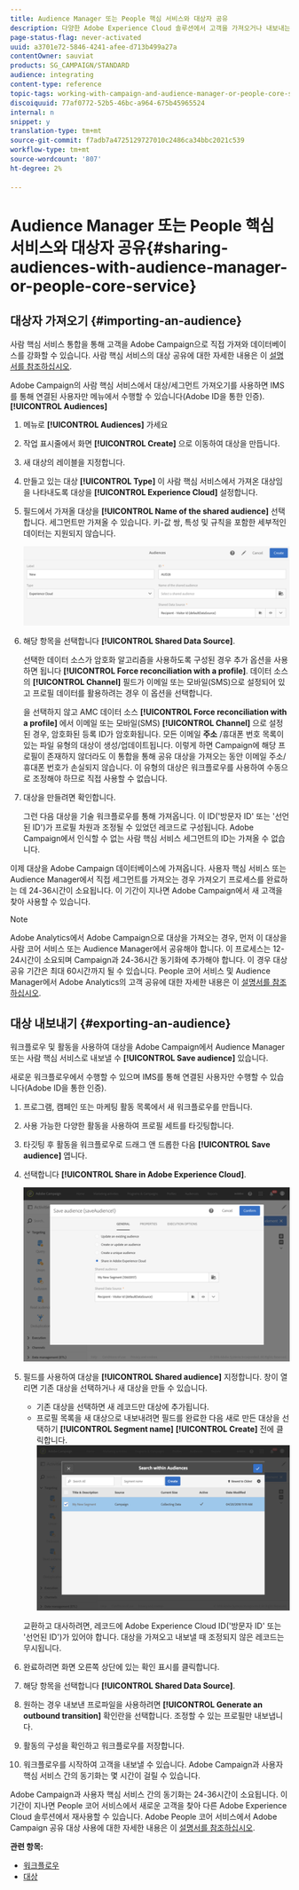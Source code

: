 ```yaml
---
title: Audience Manager 또는 People 핵심 서비스와 대상자 공유
description: 다양한 Adobe Experience Cloud 솔루션에서 고객을 가져오거나 내보내는 방법을 살펴봅니다.
page-status-flag: never-activated
uuid: a3701e72-5846-4241-afee-d713b499a27a
contentOwner: sauviat
products: SG_CAMPAIGN/STANDARD
audience: integrating
content-type: reference
topic-tags: working-with-campaign-and-audience-manager-or-people-core-service
discoiquuid: 77af0772-52b5-46bc-a964-675b45965524
internal: n
snippet: y
translation-type: tm+mt
source-git-commit: f7adb7a4725129727010c2486ca34bbc2021c539
workflow-type: tm+mt
source-wordcount: '807'
ht-degree: 2%

---
```



# Audience Manager 또는 People 핵심 서비스와 대상자 공유{#sharing-audiences-with-audience-manager-or-people-core-service}

## 대상자 가져오기 {#importing-an-audience}

사람 핵심 서비스 통합을 통해 고객을 Adobe Campaign으로 직접 가져와 데이터베이스를 강화할 수 있습니다. 사람 핵심 서비스의 대상 공유에 대한 자세한 내용은 이 [설명서를 참조하십시오](https://docs.adobe.com/content/help/en/analytics/components/segmentation/segmentation-workflow/seg-publish.html).

Adobe Campaign의 사람 핵심 서비스에서 대상/세그먼트 가져오기를 사용하면 IMS를 통해 연결된 사용자만 메뉴에서 수행할 수 있습니다(Adobe ID을 통한 인증). **[!UICONTROL Audiences]**

1. 메뉴로 **[!UICONTROL Audiences]** 가세요
1. 작업 표시줄에서 화면 **[!UICONTROL Create]** 으로 이동하여 대상을 만듭니다.
1. 새 대상의 레이블을 지정합니다.
1. 만들고 있는 대상 **[!UICONTROL Type]** 이 사람 핵심 서비스에서 가져온 대상임을 나타내도록 대상을 **[!UICONTROL Experience Cloud]** 설정합니다.
1. 필드에서 가져올 대상을 **[!UICONTROL Name of the shared audience]** 선택합니다. 세그먼트만 가져올 수 있습니다. 키-값 쌍, 특성 및 규칙을 포함한 세부적인 데이터는 지원되지 않습니다.

   ![](assets/aam_import_audience.png)

1. 해당 항목을 선택합니다 **[!UICONTROL Shared Data Source]**.

   선택한 데이터 소스가 암호화 알고리즘을 사용하도록 구성된 경우 추가 옵션을 사용하면 됩니다 **[!UICONTROL Force reconciliation with a profile]**. 데이터 소스의 **[!UICONTROL Channel]** 필드가 이메일 또는 모바일(SMS)으로 설정되어 있고 프로필 데이터를 활용하려는 경우 이 옵션을 선택합니다.

   을 선택하지 않고 AMC 데이터 소스 **[!UICONTROL Force reconciliation with a profile]** 에서 이메일 또는 모바일(SMS) **[!UICONTROL Channel]** 으로 설정된 경우, 암호화된 등록 ID가 암호화됩니다. 모든 이메일 **주소** /휴대폰 번호 목록이 있는 파일 유형의 대상이 생성/업데이트됩니다. 이렇게 하면 Campaign에 해당 프로필이 존재하지 않더라도 이 통합을 통해 공유 대상을 가져오는 동안 이메일 주소/휴대폰 번호가 손실되지 않습니다. 이 유형의 대상은 워크플로우를 사용하여 수동으로 조정해야 하므로 직접 사용할 수 없습니다.

1. 대상을 만들려면 확인합니다.

   그런 다음 대상을 기술 워크플로우를 통해 가져옵니다. 이 ID(&#39;방문자 ID&#39; 또는 &#39;선언된 ID&#39;)가 프로필 차원과 조정될 수 있었던 레코드로 구성됩니다. Adobe Campaign에서 인식할 수 없는 사람 핵심 서비스 세그먼트의 ID는 가져올 수 없습니다.

이제 대상을 Adobe Campaign 데이터베이스에 가져옵니다. 사용자 핵심 서비스 또는 Audience Manager에서 직접 세그먼트를 가져오는 경우 가져오기 프로세스를 완료하는 데 24-36시간이 소요됩니다. 이 기간이 지나면 Adobe Campaign에서 새 고객을 찾아 사용할 수 있습니다.

>[!NOTE]
>
>Adobe Analytics에서 Adobe Campaign으로 대상을 가져오는 경우, 먼저 이 대상을 사람 코어 서비스 또는 Audience Manager에서 공유해야 합니다. 이 프로세스는 12-24시간이 소요되며 Campaign과 24-36시간 동기화에 추가해야 합니다. 이 경우 대상 공유 기간은 최대 60시간까지 될 수 있습니다. People 코어 서비스 및 Audience Manager에서 Adobe Analytics의 고객 공유에 대한 자세한 내용은 이 [설명서를 참조하십시오](https://docs.adobe.com/content/help/en/analytics/components/segmentation/segmentation-workflow/seg-publish.html).

## 대상 내보내기 {#exporting-an-audience}

워크플로우 및 활동을 사용하여 대상을 Adobe Campaign에서 Audience Manager 또는 사람 핵심 서비스로 내보낼 수 **[!UICONTROL Save audience]** 있습니다.

새로운 워크플로우에서 수행할 수 있으며 IMS를 통해 연결된 사용자만 수행할 수 있습니다(Adobe ID을 통한 인증).

1. 프로그램, 캠페인 또는 마케팅 활동 목록에서 새 워크플로우를 만듭니다.
1. 사용 가능한 다양한 활동을 사용하여 프로필 세트를 타깃팅합니다.
1. 타깃팅 후 활동을 워크플로우로 드래그 앤 드롭한 다음 **[!UICONTROL Save audience]** 엽니다.
1. 선택합니다 **[!UICONTROL Share in Adobe Experience Cloud]**.

   ![](assets/aam_save_audience_activity.png)

1. 필드를 사용하여 대상을 **[!UICONTROL Shared audience]** 지정합니다. 창이 열리면 기존 대상을 선택하거나 새 대상을 만들 수 있습니다.

   * 기존 대상을 선택하면 새 레코드만 대상에 추가됩니다.
   * 프로필 목록을 새 대상으로 내보내려면 필드를 완료한 다음 새로 만든 대상을 선택하기 **[!UICONTROL Segment name]** **[!UICONTROL Create]** 전에 클릭합니다.
   ![](assets/aam_save_audience_segment_picker.png)

   교환하고 대사하려면, 레코드에 Adobe Experience Cloud ID(&#39;방문자 ID&#39; 또는 &#39;선언된 ID&#39;)가 있어야 합니다. 대상을 가져오고 내보낼 때 조정되지 않은 레코드는 무시됩니다.

1. 완료하려면 화면 오른쪽 상단에 있는 확인 표시를 클릭합니다.
1. 해당 항목을 선택합니다 **[!UICONTROL Shared Data Source]**.
1. 원하는 경우 내보낸 프로파일을 사용하려면 **[!UICONTROL Generate an outbound transition]** 확인란을 선택합니다. 조정할 수 있는 프로필만 내보냅니다.
1. 활동의 구성을 확인하고 워크플로우를 저장합니다.
1. 워크플로우를 시작하여 고객을 내보낼 수 있습니다. Adobe Campaign과 사용자 핵심 서비스 간의 동기화는 몇 시간이 걸릴 수 있습니다.

Adobe Campaign과 사용자 핵심 서비스 간의 동기화는 24-36시간이 소요됩니다. 이 기간이 지나면 People 코어 서비스에서 새로운 고객을 찾아 다른 Adobe Experience Cloud 솔루션에서 재사용할 수 있습니다. Adobe People 코어 서비스에서 Adobe Campaign 공유 대상 사용에 대한 자세한 내용은 이 [설명서를 참조하십시오](https://docs.adobe.com/content/help/en/core-services/interface/audiences/t-audience-create.html).

**관련 항목:**

* [워크플로우](../../automating/using/get-started-workflows.md)
* [대상](../../audiences/using/about-audiences.md)

